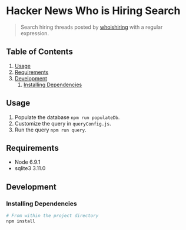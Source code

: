 # Hacker News Who is Hiring Search

> Search hiring threads posted by [whoishiring](https://news.ycombinator.com/user?id=whoishiring) with a regular expression.


## Table of Contents

1. [Usage](#usage)
1. [Requirements](#requirements)
1. [Development](#development)
    1. [Installing Dependencies](#installing-dependencies)

## Usage

1. Populate the database `npm run populateDb`.
1. Customize the query in `queryConfig.js`.
1. Run the query `npm run query`.

## Requirements

- Node 6.9.1
- sqlite3 3.11.0

## Development

### Installing Dependencies

```sh
# From within the project directory
npm install
```
